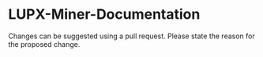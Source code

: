 # LUPX-Miner-Documentation

Changes can be suggested using a pull request. Please state the reason for the proposed change.
